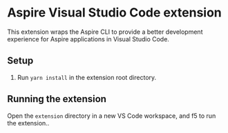 # Aspire Visual Studio Code extension

This extension wraps the Aspire CLI to provide a better development experience for Aspire applications in Visual Studio Code.

## Setup

1. Run `yarn install` in the extension root directory.

## Running the extension

Open the `extension` directory in a new VS Code workspace, and f5 to run the extension..

